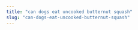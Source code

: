 ```yaml
---
title: "can dogs eat uncooked butternut squash"
slug: "can-dogs-eat-uncooked-butternut-squash"
---
```


